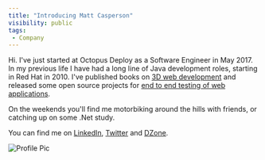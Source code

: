 ```yaml
---
title: "Introducing Matt Casperson"
visibility: public
tags:
 - Company
---
```

Hi. I've just started at Octopus Deploy as a Software Engineer in May 2017. In my previous life I have had a long
line of Java development roles, starting in Red Hat in 2010. I've published books on 
[3D web development](http://www.packtpub.com/away3d-36-essentials/book) and released some 
open source projects for [end to end testing of web applications](https://autogeneral.gitbooks.io/iridiumapplicationtesting-gettingstartedguide/content/).

On the weekends you'll find me motorbiking around the hills with friends, or catching up on some .Net study.

You can find me on [LinkedIn](https://www.linkedin.com/in/mattcasperson/), [Twitter](https://twitter.com/mcasperson)
and [DZone](https://dzone.com/users/343648/mcasperson.html).

![Profile Pic](https://i.octopus.com/site/team/avatar-mattc-140.jpg)